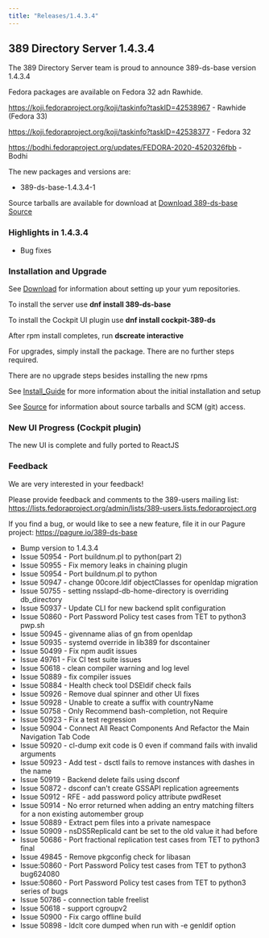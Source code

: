 ```yaml
---
title: "Releases/1.4.3.4"
---
```


389 Directory Server 1.4.3.4
-----------------------------

The 389 Directory Server team is proud to announce 389-ds-base version 1.4.3.4

Fedora packages are available on Fedora 32 adn Rawhide.

<https://koji.fedoraproject.org/koji/taskinfo?taskID=42538967> - Rawhide (Fedora 33)

<https://koji.fedoraproject.org/koji/taskinfo?taskID=42538377> - Fedora 32

<https://bodhi.fedoraproject.org/updates/FEDORA-2020-4520326fbb> - Bodhi


The new packages and versions are:

- 389-ds-base-1.4.3.4-1

Source tarballs are available for download at [Download 389-ds-base Source](https://releases.pagure.org/389-ds-base/389-ds-base-1.4.3.4.tar.bz2)

### Highlights in 1.4.3.4

- Bug fixes

### Installation and Upgrade 

See [Download](../download.html) for information about setting up your yum repositories.

To install the server use **dnf install 389-ds-base**

To install the Cockpit UI plugin use **dnf install cockpit-389-ds**

After rpm install completes, run **dscreate interactive**

For upgrades, simply install the package.  There are no further steps required.

There are no upgrade steps besides installing the new rpms 

See [Install\_Guide](../howto/howto-install-389.html) for more information about the initial installation and setup

See [Source](../development/source.html) for information about source tarballs and SCM (git) access.

### New UI Progress (Cockpit plugin)

The new UI is complete and fully ported to ReactJS

### Feedback

We are very interested in your feedback!

Please provide feedback and comments to the 389-users mailing list: <https://lists.fedoraproject.org/admin/lists/389-users.lists.fedoraproject.org>

If you find a bug, or would like to see a new feature, file it in our Pagure project: <https://pagure.io/389-ds-base>

- Bump version to 1.4.3.4
- Issue 50954 - Port buildnum.pl to python(part 2)
- Issue 50955 - Fix memory leaks in chaining plugin
- Issue 50954 - Port buildnum.pl to python
- Issue 50947 - change 00core.ldif objectClasses for openldap migration
- Issue 50755 - setting nsslapd-db-home-directory is overriding db_directory
- Issue 50937 - Update CLI for new backend split configuration
- Issue 50860 - Port Password Policy test cases from TET to python3 pwp.sh
- Issue 50945 - givenname alias of gn from openldap
- Issue 50935 - systemd override in lib389 for dscontainer
- Issue 50499 - Fix npm audit issues
- Issue 49761 - Fix CI test suite issues
- Issue 50618 - clean compiler warning and log level
- Issue 50889 - fix compiler issues
- Issue 50884 - Health check tool DSEldif check fails
- Issue 50926 - Remove dual spinner and other UI fixes
- Issue 50928 - Unable to create a suffix with countryName
- Issue 50758 - Only Recommend bash-completion, not Require
- Issue 50923 - Fix a test regression
- Issue 50904 - Connect All React Components And Refactor the Main Navigation Tab Code
- Issue 50920 - cl-dump exit code is 0 even if command fails with invalid arguments
- Issue 50923 - Add test - dsctl fails to remove instances with dashes in the name
- Issue 50919 - Backend delete fails using dsconf
- Issue 50872 - dsconf can't create GSSAPI replication agreements
- Issue 50912 - RFE - add password policy attribute pwdReset
- Issue 50914 - No error returned when adding an entry matching filters for a non existing automember group
- Issue 50889 - Extract pem files into a private namespace
- Issue 50909 - nsDS5ReplicaId cant be set to the old value it had before
- Issue 50686 - Port fractional replication test cases from TET to python3 final
- Issue 49845 - Remove pkgconfig check for libasan
- Issue:50860 - Port Password Policy test cases from TET to python3 bug624080
- Issue:50860 - Port Password Policy test cases from TET to python3 series of bugs
- Issue 50786 - connection table freelist
- Issue 50618 - support cgroupv2
- Issue 50900 - Fix cargo offline build
- Issue 50898 - ldclt core dumped when run with -e genldif option


